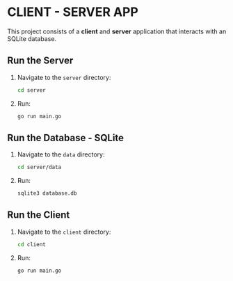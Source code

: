 # CLIENT - SERVER APP

This project consists of a **client** and **server** application that interacts with an SQLite database.

## **Run the Server**

1. Navigate to the `server` directory:
   ```bash
   cd server
2. Run:
   ```bash
   go run main.go

## **Run the Database - SQLite**
1. Navigate to the `data` directory:

   ```bash
   cd server/data
2. Run: 
   ```bash
   sqlite3 database.db

## **Run the Client**
1. Navigate to the `client` directory:

   ```bash
   cd client
2. Run:
   ```bash
   go run main.go

